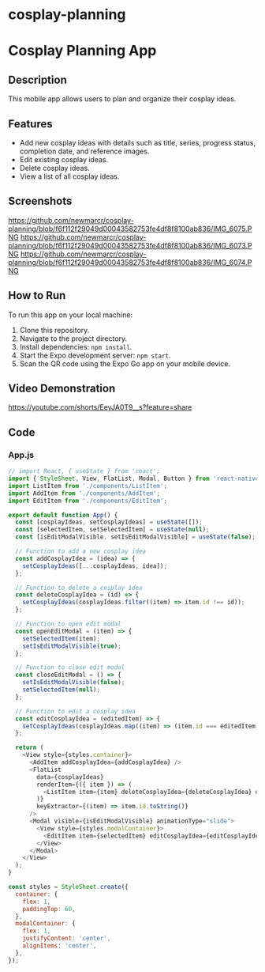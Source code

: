 # cosplay-planning

# Cosplay Planning App

## Description
This mobile app allows users to plan and organize their cosplay ideas.

## Features
- Add new cosplay ideas with details such as title, series, progress status, completion date, and reference images.
- Edit existing cosplay ideas.
- Delete cosplay ideas.
- View a list of all cosplay ideas.

## Screenshots

https://github.com/newmarcr/cosplay-planning/blob/f6f112f29049d00043582753fe4df8f8100ab836/IMG_6075.PNG
https://github.com/newmarcr/cosplay-planning/blob/f6f112f29049d00043582753fe4df8f8100ab836/IMG_6073.PNG
https://github.com/newmarcr/cosplay-planning/blob/f6f112f29049d00043582753fe4df8f8100ab836/IMG_6074.PNG

## How to Run
To run this app on your local machine:
1. Clone this repository.
2. Navigate to the project directory.
3. Install dependencies: `npm install`.
4. Start the Expo development server: `npm start`.
5. Scan the QR code using the Expo Go app on your mobile device.

## Video Demonstration
https://youtube.com/shorts/EeyJA0T9__s?feature=share

## Code
### App.js
```javascript
// import React, { useState } from 'react';
import { StyleSheet, View, FlatList, Modal, Button } from 'react-native';
import ListItem from './components/ListItem';
import AddItem from './components/AddItem';
import EditItem from './components/EditItem';

export default function App() {
  const [cosplayIdeas, setCosplayIdeas] = useState([]);
  const [selectedItem, setSelectedItem] = useState(null);
  const [isEditModalVisible, setIsEditModalVisible] = useState(false);

  // Function to add a new cosplay idea
  const addCosplayIdea = (idea) => {
    setCosplayIdeas([...cosplayIdeas, idea]);
  };

  // Function to delete a cosplay idea
  const deleteCosplayIdea = (id) => {
    setCosplayIdeas(cosplayIdeas.filter((item) => item.id !== id));
  };

  // Function to open edit modal
  const openEditModal = (item) => {
    setSelectedItem(item);
    setIsEditModalVisible(true);
  };

  // Function to close edit modal
  const closeEditModal = () => {
    setIsEditModalVisible(false);
    setSelectedItem(null);
  };

  // Function to edit a cosplay idea
  const editCosplayIdea = (editedItem) => {
    setCosplayIdeas(cosplayIdeas.map((item) => (item.id === editedItem.id ? editedItem : item)));
  };

  return (
    <View style={styles.container}>
      <AddItem addCosplayIdea={addCosplayIdea} />
      <FlatList
        data={cosplayIdeas}
        renderItem={({ item }) => (
          <ListItem item={item} deleteCosplayIdea={deleteCosplayIdea} openEditModal={openEditModal} />
        )}
        keyExtractor={(item) => item.id.toString()}
      />
      <Modal visible={isEditModalVisible} animationType="slide">
        <View style={styles.modalContainer}>
          <EditItem item={selectedItem} editCosplayIdea={editCosplayIdea} closeModal={closeEditModal} />
        </View>
      </Modal>
    </View>
  );
}

const styles = StyleSheet.create({
  container: {
    flex: 1,
    paddingTop: 60,
  },
  modalContainer: {
    flex: 1,
    justifyContent: 'center',
    alignItems: 'center',
  },
});
